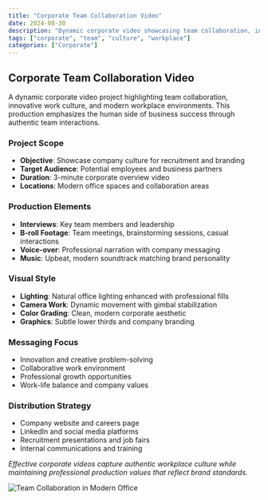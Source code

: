 ```yaml
---
title: "Corporate Team Collaboration Video"
date: 2024-08-30
description: "Dynamic corporate video showcasing team collaboration, innovation culture, and workplace environment"
tags: ["corporate", "team", "culture", "workplace"]
categories: ["Corporate"]
---
```


## Corporate Team Collaboration Video

A dynamic corporate video project highlighting team collaboration, innovative work culture, and modern workplace environments. This production emphasizes the human side of business success through authentic team interactions.

### Project Scope

- **Objective**: Showcase company culture for recruitment and branding
- **Target Audience**: Potential employees and business partners
- **Duration**: 3-minute corporate overview video
- **Locations**: Modern office spaces and collaboration areas

### Production Elements

- **Interviews**: Key team members and leadership
- **B-roll Footage**: Team meetings, brainstorming sessions, casual interactions
- **Voice-over**: Professional narration with company messaging
- **Music**: Upbeat, modern soundtrack matching brand personality

### Visual Style

- **Lighting**: Natural office lighting enhanced with professional fills
- **Camera Work**: Dynamic movement with gimbal stabilization
- **Color Grading**: Clean, modern corporate aesthetic
- **Graphics**: Subtle lower thirds and company branding

### Messaging Focus

- Innovation and creative problem-solving
- Collaborative work environment
- Professional growth opportunities
- Work-life balance and company values

### Distribution Strategy

- Company website and careers page
- LinkedIn and social media platforms
- Recruitment presentations and job fairs
- Internal communications and training

*Effective corporate videos capture authentic workplace culture while maintaining professional production values that reflect brand standards.*

![Team Collaboration in Modern Office](/images/corporate.jpg)